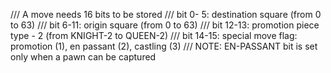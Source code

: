 /// A move needs 16 bits to be stored
/// bit  0- 5: destination square (from 0 to 63)
/// bit  6-11: origin square (from 0 to 63)
/// bit 12-13: promotion piece type - 2 (from KNIGHT-2 to QUEEN-2)
/// bit 14-15: special move flag: promotion (1), en passant (2), castling (3)
/// NOTE: EN-PASSANT bit is set only when a pawn can be captured

